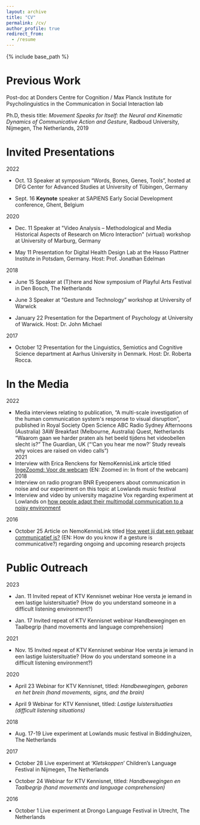 ```yaml
---
layout: archive
title: "CV"
permalink: /cv/
author_profile: true
redirect_from:
  - /resume
---
```


{% include base_path %}



Previous Work
======
Post-doc at Donders Centre for Cognition / Max Planck Institute for Psycholinguistics in the Communication in Social Interaction lab

Ph.D, thesis title: *Movement Speaks for Itself: the Neural and Kinematic Dynamics of Communicative Action and Gesture*, Radboud University, Nijmegen, The Netherlands, 2019

  
Invited Presentations
======
2022
- Oct. 13   Speaker at symposium “Words, Bones, Genes, Tools”, hosted at DFG Center for Advanced Studies at University of Tübingen, Germany

- Sept. 16  **Keynote** speaker at SAPIENS Early Social Development conference, Ghent, Belgium

2020
- Dec. 11   Speaker at "Video Analysis – Methodological and Media Historical Aspects of Research on Micro Interaction" (virtual) workshop at University of Marburg, Germany

- May 11    Presentation for Digital Health Design Lab at the Hasso Plattner Institute in Potsdam, Germany. Host: Prof. Jonathan Edelman

2018
- June 15	Speaker at (T)here and Now symposium of Playful Arts Festival in Den Bosch, The Netherlands

- June 3	Speaker at “Gesture and Technology” workshop at University of Warwick

- January 22 	Presentation for the Department of Psychology at University of Warwick. Host: Dr. John Michael

2017	
- October 12	Presentation for the Linguistics, Semiotics and Cognitive Science department at Aarhus University in Denmark.  Host: Dr. Roberta Rocca.

In the Media
======
2022
- 	Media interviews relating to publication, “A multi-scale investigation of the human communication system's response to visual disruption”, published in Royal Society Open Science
      ABC Radio Sydney Afternoons  (Australia)
		  3AW Breakfast (Melbourne, Australia)
      Quest, Netherlands “Waarom gaan we harder praten als het beeld tijdens het videobellen slecht is?”
      The Guardian, UK (“‘Can you hear me now?’ Study reveals why voices are raised on video calls”)		
2021
-   Interview with Erica Renckens for NemoKennisLink article titled [IngeZoomd: Voor de webcam](https://www.nemokennislink.nl/publicaties/ingezoomd-voor-de-webcam/) (EN: Zoomed in: In front of the webcam)
2018
-   Interview on radio program BNR Eyeopeners about communication in noise and our experiment on this topic at Lowlands music festival
-   Interview and video by university magazine Vox regarding experiment at Lowlands on [how people adapt their multimodal communication to a noisy environment](https://www.youtube.com/watch?v=8owQmEMpG6o)

2016
-  October 25	Article on NemoKennisLink titled [Hoe weet jij dat een gebaar communicatief is?](https://www.nemokennislink.nl/publicaties/hoe-weet-je-dat-een-gebaar-iets-betekent/) (EN: How do you know if a gesture is communicative?) regarding ongoing and upcoming research projects


Public Outreach
======
2023
- Jan. 11	Invited repeat of KTV Kennisnet webinar Hoe versta je iemand in een lastige luistersituatie? (How do you understand someone in a difficult listening environment?)

- Jan. 17	Invited repeat of KTV Kennisnet webinar Handbewegingen en Taalbegrip (hand movements and language comprehension)

2021
- Nov. 15	Invited repeat of KTV Kennisnet webinar Hoe versta je iemand in een lastige luistersituatie? (How do you understand someone in a difficult listening environment?)

2020
- April 23    Webinar for KTV Kennisnet, titled: *Handbewegingen, gebaren en het brein (hand movements, signs, and the brain)*

- April 9     Webinar for KTV Kennisnet, titled: *Lastige luistersituaties (difficult listening situations)*

2018
- Aug. 17-19	Live experiment at Lowlands music festival in Biddinghuizen, The Netherlands

2017
- October 28	Live experiment at ‘*Kletskoppen*’ Children’s Language Festival in Nijmegen, The Netherlands

- October 24	Webinar for KTV Kennisnet, titled: *Handbewegingen en Taalbegrip (hand movements and language comprehension)*

2016
- October 1	Live experiment at Drongo Language Festival in Utrecht, The Netherlands

  

